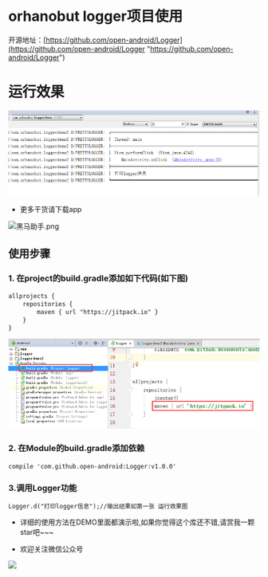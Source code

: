 # orhanobut logger项目使用

开源地址：[https://github.com/open-android/Logger](https://github.com/open-android/Logger "https://github.com/open-android/Logger")

# 运行效果

![](screenshot.png)

* 更多干货请下载app


![黑马助手.png](http://upload-images.jianshu.io/upload_images/4037105-f777f1214328dcc4.png?imageMogr2/auto-orient/strip%7CimageView2/2/w/1240)

## 使用步骤

### 1. 在project的build.gradle添加如下代码(如下图)

	allprojects {
	    repositories {
	        maven { url "https://jitpack.io" }
	    }
	}

![](screenshot2.png)

### 2. 在Module的build.gradle添加依赖

    compile 'com.github.open-android:Logger:v1.0.0'


### 3.调用Logger功能

	Logger.d("打印logger信息");//输出结果如第一张 运行效果图

	

* 详细的使用方法在DEMO里面都演示啦,如果你觉得这个库还不错,请赏我一颗star吧~~~

* 欢迎关注微信公众号

![](http://upload-images.jianshu.io/upload_images/4037105-8f737b5104dd0b5d.png?imageMogr2/auto-orient/strip%7CimageView2/2/w/1240)
	

